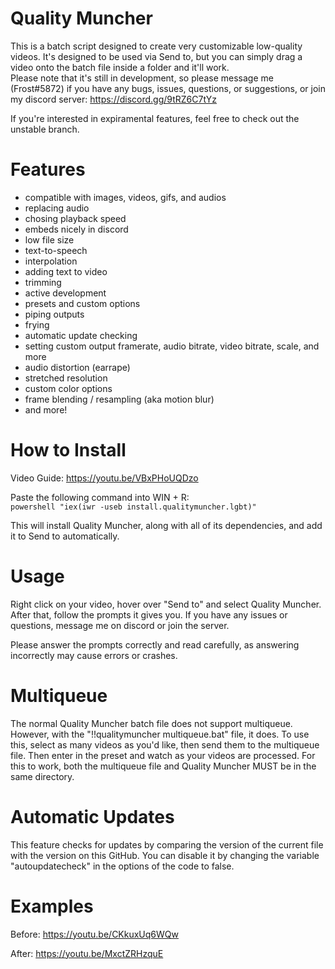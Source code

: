 # Quality Muncher

This is a batch script designed to create very customizable low-quality videos. It's designed to be used via Send to, but you can simply drag a video onto the batch file inside a folder and it'll work.\
Please note that it's still in development, so please message me (Frost#5872) if you have any bugs, issues, questions, or suggestions, or join my discord server: https://discord.gg/9tRZ6C7tYz

If you're interested in expiramental features, feel free to check out the unstable branch.

# Features
 - compatible with images, videos, gifs, and audios
 - replacing audio
 - chosing playback speed
 - embeds nicely in discord
 - low file size
 - text-to-speech
 - interpolation
 - adding text to video
 - trimming
 - active development
 - presets and custom options
 - piping outputs
 - frying
 - automatic update checking
 - setting custom output framerate, audio bitrate, video bitrate, scale, and more
 - audio distortion (earrape)
 - stretched resolution
 - custom color options
 - frame blending / resampling (aka motion blur)
 - and more!

# How to Install
Video Guide: https://youtu.be/VBxPHoUQDzo

Paste the following command into WIN + R:\
``powershell "iex(iwr -useb install.qualitymuncher.lgbt)"``

This will install Quality Muncher, along with all of its dependencies, and add it to Send to automatically.

# Usage
Right click on your video, hover over "Send to" and select Quality Muncher. After that, follow the prompts it gives you. If you have any issues or questions, message me on discord or join the server.

Please answer the prompts correctly and read carefully, as answering incorrectly may cause errors or crashes.

# Multiqueue
The normal Quality Muncher batch file does not support multiqueue. However, with the "!!qualitymuncher multiqueue.bat" file, it does. To use this, select as many videos as you'd like, then send them to the multiqueue file. Then enter in the preset and watch as your videos are processed. For this to work, both the multiqueue file and Quality Muncher MUST be in the same directory.

# Automatic Updates
This feature checks for updates by comparing the version of the current file with the version on this GitHub. You can disable it by changing the variable "autoupdatecheck" in the options of the code to false.

# Examples

Before: https://youtu.be/CKkuxUq6WQw

After: https://youtu.be/MxctZRHzquE